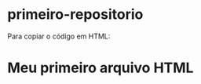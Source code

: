 # primeiro-repositorio

Para copiar o código em HTML:


<html>
  <h1>Meu primeiro arquivo HTML</h1>
</html>
